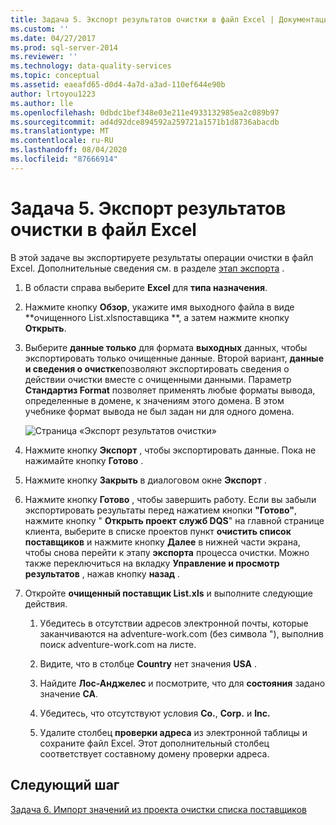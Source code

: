 ```yaml
---
title: Задача 5. Экспорт результатов очистки в файл Excel | Документация Майкрософт
ms.custom: ''
ms.date: 04/27/2017
ms.prod: sql-server-2014
ms.reviewer: ''
ms.technology: data-quality-services
ms.topic: conceptual
ms.assetid: eaeafd65-d0d4-4a7d-a3ad-110ef644e90b
author: lrtoyou1223
ms.author: lle
ms.openlocfilehash: 0dbdc1bef348e03e211e4933132985ea2c089b97
ms.sourcegitcommit: ad4d92dce894592a259721a1571b1d8736abacdb
ms.translationtype: MT
ms.contentlocale: ru-RU
ms.lasthandoff: 08/04/2020
ms.locfileid: "87666914"
---
```

# <a name="task-5-exporting-cleansing-results-to-an-excel-file"></a>Задача 5. Экспорт результатов очистки в файл Excel
  В этой задаче вы экспортируете результаты операции очистки в файл Excel. Дополнительные сведения см. в разделе [этап экспорта](https://msdn.microsoft.com/library/hh213061.aspx#Export) .  
  
1.  В области справа выберите **Excel** для **типа назначения**.  
  
2.  Нажмите кнопку **Обзор**, укажите имя выходного файла в виде **очищенного List.xlsпоставщика **, а затем нажмите кнопку **Открыть**.  
  
3.  Выберите **данные только** для формата **выходных** данных, чтобы экспортировать только очищенные данные. Второй вариант, **данные и сведения о очистке**позволяют экспортировать сведения о действии очистки вместе с очищенными данными. Параметр **Стандартиз Format** позволяет применять любые форматы вывода, определенные в домене, к значениям этого домена. В этом учебнике формат вывода не был задан ни для одного домена.  
  
     ![Страница «Экспорт результатов очистки»](../../2014/tutorials/media/et-exportingcleansingresultstoanexcelfile.jpg "Страница «Экспорт результатов очистки»")  
  
4.  Нажмите кнопку **Экспорт** , чтобы экспортировать данные. Пока не нажимайте кнопку **Готово** .  
  
5.  Нажмите кнопку **Закрыть** в диалоговом окне **Экспорт** .  
  
6.  Нажмите кнопку **Готово** , чтобы завершить работу. Если вы забыли экспортировать результаты перед нажатием кнопки **"Готово"**, нажмите кнопку " **Открыть проект** **служб DQS**" на главной странице клиента, выберите в списке проектов пункт **очистить список поставщиков** и нажмите кнопку **Далее** в нижней части экрана, чтобы снова перейти к этапу **экспорта** процесса очистки. Можно также переключиться на вкладку **Управление и просмотр результатов** , нажав кнопку **назад** .  
  
7.  Откройте **очищенный поставщик List.xls** и выполните следующие действия.  
  
    1.  Убедитесь в отсутствии адресов электронной почты, которые заканчиваются на adventure-work.com (без символа "), выполнив поиск adventure-work.com на листе.  
  
    2.  Видите, что в столбце **Country** нет значения **USA** .  
  
    3.  Найдите **Лос-Анджелес** и посмотрите, что для **состояния** задано значение **CA**.  
  
    4.  Убедитесь, что отсутствуют условия **Co.**, **Corp.** и **Inc.**  
  
    5.  Удалите столбец **проверки адреса** из электронной таблицы и сохраните файл Excel. Этот дополнительный столбец соответствует составному домену проверки адреса.  
  
## <a name="next-step"></a>Следующий шаг  
 [Задача 6. Импорт значений из проекта очистки списка поставщиков](../../2014/tutorials/task-6-importing-values-from-the-cleanse-supplier-list-project.md)  
  
  

